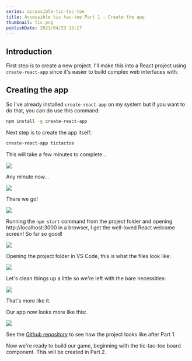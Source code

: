 ```yaml
---
series: accessible-tic-tac-toe
title: Accessible tic-tac-toe Part 1 - Create the app
thumbnail: tic.png
publishDate: 2021/04/23 13:17
---
```


## Introduction

First step is to create a new project. I'll make this into a React project using `create-react-app` since it's easier to build complex web interfaces with.

## Creating the app

So I've already installed `create-react-app` on my system but if you want to do that, you can do use this command:

```sh
npm install -g create-react-app
```

Next step is to create the app itself:

```sh
create-react-app tictactoe
```

This will take a few minutes to complete...

![](/assets/tictactoe-createreactapp.png)

Any minute now...

![](/assets/tictactoe-create2.png)

There we go!

![](/assets/tictactoe-done.png)

Running the `npm start` command from the project folder and opening http://localhost:3000 in a browser, I get the well-loved React welcome screen! So far so good!

![](/assets/tictactoe-reactwelcome.png)

Opening the project folder in VS Code, this is what the files look like:

![](/assets/tictactoe-filesinit.png)

Let's clean things up a little so we're left with the bare necessities:

![](/assets/tictactoe-aftercleanup.png)

That's more like it.

Our app now looks more like this:

![](/assets/tictactoe-hello.png)

See the [Github repository](https://github.com/SavvasStephanides/accessible-tic-tac-toe/tree/part1) to see how the project looks like after Part 1.

Now we're ready to build our game, beginning with the tic-tac-toe board component. This will be created in Part 2.

